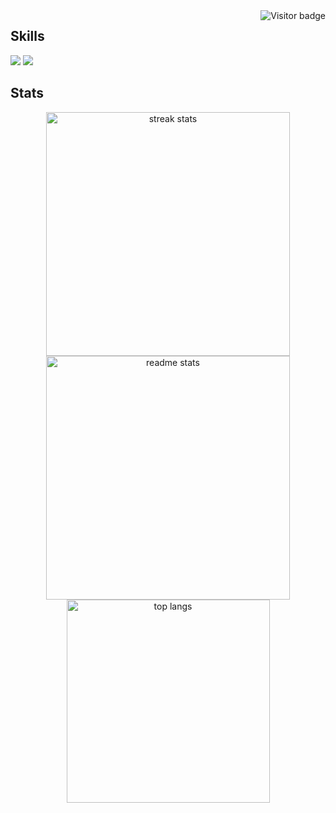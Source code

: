 <img align="right" src="https://visitor-badge.laobi.icu/badge?page_id=Elian1723.Elian1723" alt="Visitor badge"/>
<!-- 
<h1 align="left">Hey 👋 What's up?</h1>

<p align="left">My name is ... and I'm a ..., from ....</p>

<h2 align="left">About me</h2>

<p align="left">✨ Creating bugs since ...<br>📚 I'm currently learning ...<br>🎯 Goals: ...<br>🎲 Fun fact: ...</p>
-->
<h2 align="left">Skills</h2>

<div align="left">
  <img src="https://skillicons.dev/icons?i=dotnet,cs,html,css,js,bootstrap,mysql,git,github,visualstudio,vscode" />
  <img src="https://simpleskill.icons.workers.dev/svg?i=microsoftsqlserver,visualbasic" />
</div>

<h2>Stats</h2>
<div align="center">
  <div align=center>
    <img width=390 src="https://github-readme-streak-stats-salesp07.vercel.app/?user=Elian1723&count_private=true&theme=react&hide_border=true" alt="streak stats"/>
    <img width=390 src="https://github-readme-stats-salesp07.vercel.app/api?username=Elian1723&count_private=true&show_icons=true&theme=react&rank_icon=github&hide_border=true" alt="readme stats" />
    <img width=325 align="center" src="https://github-readme-stats-salesp07.vercel.app/api/top-langs/?username=Elian1723&hide=HTML&langs_count=8&layout=compact&theme=react&hide_border=true&size_weight=0.5&count_weight=0.5&exclude_repo=github-readme-stats" alt="top langs" />
  </div>
</div>
